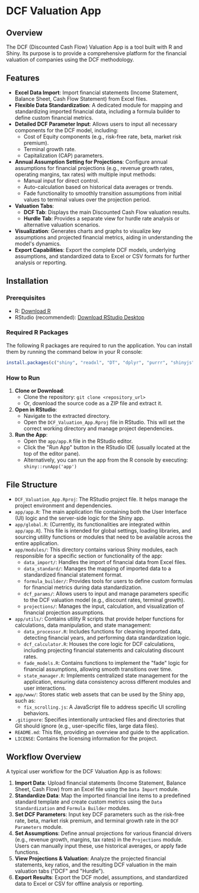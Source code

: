 # DCF Valuation App

## Overview

The DCF (Discounted Cash Flow) Valuation App is a tool built with R and Shiny. Its purpose is to provide a comprehensive platform for the financial valuation of companies using the DCF methodology.

## Features

*   **Excel Data Import**: Import financial statements (Income Statement, Balance Sheet, Cash Flow Statement) from Excel files.
*   **Flexible Data Standardization**: A dedicated module for mapping and standardizing imported financial data, including a formula builder to define custom financial metrics.
*   **Detailed DCF Parameter Input**: Allows users to input all necessary components for the DCF model, including:
    *   Cost of Equity components (e.g., risk-free rate, beta, market risk premium).
    *   Terminal growth rate.
    *   Capitalization (CAP) parameters.
*   **Annual Assumption Setting for Projections**: Configure annual assumptions for financial projections (e.g., revenue growth rates, operating margins, tax rates) with multiple input methods:
    *   Manual input for direct control.
    *   Auto-calculation based on historical data averages or trends.
    *   Fade functionality to smoothly transition assumptions from initial values to terminal values over the projection period.
*   **Valuation Tabs**:
    *   **DCF Tab**: Displays the main Discounted Cash Flow valuation results.
    *   **Hurdle Tab**: Provides a separate view for hurdle rate analysis or alternative valuation scenarios.
*   **Visualization**: Generates charts and graphs to visualize key assumptions and projected financial metrics, aiding in understanding the model's dynamics.
*   **Export Capabilities**: Export the complete DCF models, underlying assumptions, and standardized data to Excel or CSV formats for further analysis or reporting.

## Installation

### Prerequisites

*   R: [Download R](https://cran.r-project.org/)
*   RStudio (recommended): [Download RStudio Desktop](https://posit.co/download/rstudio-desktop/)

### Required R Packages

The following R packages are required to run the application. You can install them by running the command below in your R console:

```R
install.packages(c("shiny", "readxl", "DT", "dplyr", "purrr", "shinyjs", "rhandsontable", "openxlsx", "ggplot2", "tidyr", "usethis"))
```

### How to Run

1.  **Clone or Download**:
    *   Clone the repository: `git clone <repository_url>`
    *   Or, download the source code as a ZIP file and extract it.
2.  **Open in RStudio**:
    *   Navigate to the extracted directory.
    *   Open the `DCF_Valuation_App.Rproj` file in RStudio. This will set the correct working directory and manage project dependencies.
3.  **Run the App**:
    *   Open the `app/app.R` file in the RStudio editor.
    *   Click the "Run App" button in the RStudio IDE (usually located at the top of the editor pane).
    *   Alternatively, you can run the app from the R console by executing: `shiny::runApp('app')`

## File Structure

*   `DCF_Valuation_App.Rproj`: The RStudio project file. It helps manage the project environment and dependencies.
*   `app/app.R`: The main application file containing both the User Interface (UI) logic and the server-side logic for the Shiny app.
*   `app/global.R`: (Currently, its functionalities are integrated within `app/app.R`). This file is intended for global settings, loading libraries, and sourcing utility functions or modules that need to be available across the entire application.
*   `app/modules/`: This directory contains various Shiny modules, each responsible for a specific section or functionality of the app:
    *   `data_import/`: Handles the import of financial data from Excel files.
    *   `data_standard/`: Manages the mapping of imported data to a standardized financial statement format.
    *   `formula_builder/`: Provides tools for users to define custom formulas for financial metrics during data standardization.
    *   `dcf_params/`: Allows users to input and manage parameters specific to the DCF valuation model (e.g., discount rates, terminal growth).
    *   `projections/`: Manages the input, calculation, and visualization of financial projection assumptions.
*   `app/utils/`: Contains utility R scripts that provide helper functions for calculations, data manipulation, and state management:
    *   `data_processor.R`: Includes functions for cleaning imported data, detecting financial years, and performing data standardization logic.
    *   `dcf_calculator.R`: Houses the core logic for DCF calculations, including projecting financial statements and calculating discount rates.
    *   `fade_models.R`: Contains functions to implement the "fade" logic for financial assumptions, allowing smooth transitions over time.
    *   `state_manager.R`: Implements centralized state management for the application, ensuring data consistency across different modules and user interactions.
*   `app/www/`: Stores static web assets that can be used by the Shiny app, such as:
    *   `fix_scrolling.js`: A JavaScript file to address specific UI scrolling behaviors.
*   `.gitignore`: Specifies intentionally untracked files and directories that Git should ignore (e.g., user-specific files, large data files).
*   `README.md`: This file, providing an overview and guide to the application.
*   `LICENSE`: Contains the licensing information for the project.

## Workflow Overview

A typical user workflow for the DCF Valuation App is as follows:

1.  **Import Data**: Upload financial statements (Income Statement, Balance Sheet, Cash Flow) from an Excel file using the `Data Import` module.
2.  **Standardize Data**: Map the imported financial line items to a predefined standard template and create custom metrics using the `Data Standardization` and `Formula Builder` modules.
3.  **Set DCF Parameters**: Input key DCF parameters such as the risk-free rate, beta, market risk premium, and terminal growth rate in the `DCF Parameters` module.
4.  **Set Assumptions**: Define annual projections for various financial drivers (e.g., revenue growth, margins, tax rates) in the `Projections` module. Users can manually input these, use historical averages, or apply fade functions.
5.  **View Projections & Valuation**: Analyze the projected financial statements, key ratios, and the resulting DCF valuation in the main valuation tabs ("DCF" and "Hurdle").
6.  **Export Results**: Export the DCF model, assumptions, and standardized data to Excel or CSV for offline analysis or reporting.
